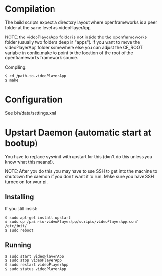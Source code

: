 # Compilation

The build scripts expect a directory layout where openframeworks is a peer folder at the same level as videoPlayerApp.

NOTE: the videoPlayerApp folder is not inside the the openframeworks
folder (usually two folders deep in "apps"). If you want to move the
videoPlayerApp folder somewhere else you can adjust the OF_ROOT
variable in config.make to point to the location of the root of the
openframeworks framework source.

Compiling:

    $ cd /path-to-videoPlayerApp
    $ make

# Configuration

See bin/data/settings.xml


# Upstart Daemon (automatic start at bootup)

You have to replace sysvinit with upstart for this (don't do this
unless you know what this means!).

NOTE: After you do this you may have to use SSH to get into the
machine to shutdown the daemon if you don't want it to run. Make sure
you have SSH turned on for your pi.

## Installing

If you still insist:

    $ sudo apt-get install upstart
    $ sudo cp /path-to-videoPlayerApp/scripts/videoPlayerApp.conf /etc/init/
    $ sudo reboot

## Running

    $ sudo start videoPlayerApp
    $ sudo stop videoPlayerApp
    $ sudo restart videoPlayerApp
    $ sudo status videoPlayerApp

